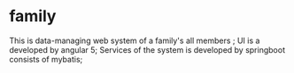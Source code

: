 # family

This is data-managing web system of a family's all members ;
UI is a developed by angular 5;
Services of the system is developed by springboot consists of mybatis;
